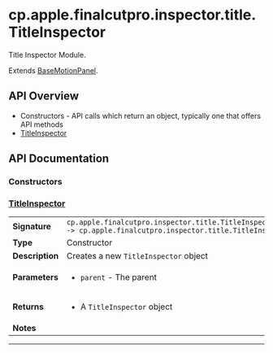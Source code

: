 # cp.apple.finalcutpro.inspector.title.TitleInspector

Title Inspector Module.

Extends [BaseMotionPanel](cp.apple.finalcutpro.inspector.BaseMotionPanel.md).

## API Overview
* Constructors - API calls which return an object, typically one that offers API methods
 * [TitleInspector](#TitleInspector)

## API Documentation

### Constructors


### [TitleInspector](#TitleInspector)

|                                             |                                                                                     |
| --------------------------------------------|-------------------------------------------------------------------------------------|
| **Signature**                               | `cp.apple.finalcutpro.inspector.title.TitleInspector(parent) -> cp.apple.finalcutpro.inspector.title.TitleInspector`                                                                    |
| **Type**                                    | Constructor                                                                     |
| **Description**                             | Creates a new `TitleInspector` object                                                                     |
| **Parameters**                              | <ul><li>`parent`		- The parent</li></ul> |
| **Returns**                                 | <ul><li>A `TitleInspector` object</li></ul>          |
| **Notes**                                   | <ul></ul>                |

---

